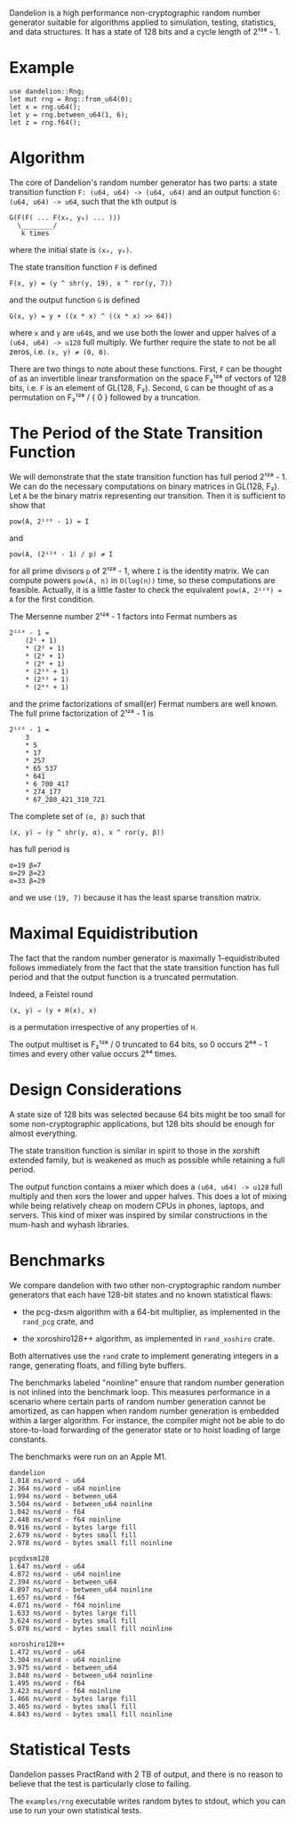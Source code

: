 Dandelion is a high performance non-cryptographic random number generator
suitable for algorithms applied to simulation, testing, statistics, and data
structures. It has a state of 128 bits and a cycle length of 2¹²⁸ - 1.

# Example

```
use dandelion::Rng;
let mut rng = Rng::from_u64(0);
let x = rng.u64();
let y = rng.between_u64(1, 6);
let z = rng.f64();
```

# Algorithm

The core of Dandelion's random number generator has two parts: a state
transition function `F: (u64, u64) -> (u64, u64)` and an output function `G:
(u64, u64) -> u64`, such that the `k`th output is

```text
G(F(F( ... F(x₀, y₀) ... )))
  \________/
   k times
```

where the initial state is `(x₀, y₀)`.

The state transition function `F` is defined

```text
F(x, y) = (y ^ shr(y, 19), x ^ ror(y, 7))
```

and the output function `G` is defined

```text
G(x, y) = y + ((x * x) ^ ((x * x) >> 64))
```

where `x` and `y` are `u64`s, and we use both the lower and upper halves of a
`(u64, u64) -> u128` full multiply. We further require the state to not be all
zeros, i.e. `(x, y) ≠ (0, 0)`.

There are two things to note about these functions. First, `F` can be thought
of as an invertible linear transformation on the space F₂¹²⁸ of vectors of
128 bits, i.e. `F` is an element of GL(128, F₂). Second, `G` can be thought
of as a permutation on F₂¹²⁸ / { 0 } followed by a truncation.

# The Period of the State Transition Function

We will demonstrate that the state transition function has full period 2¹²⁸ - 1.
We can do the necessary computations on binary matrices in GL(128, F₂).  Let
`A` be the binary matrix representing our transition. Then it is sufficient to
show that

```text
pow(A, 2¹²⁸ - 1) = I
```

and

```text
pow(A, (2¹²⁸ - 1) / p) ≠ I
```

for all prime divisors `p` of 2¹²⁸ - 1, where `I` is the identity matrix. We
can compute powers `pow(A, n)` in `O(log(n))` time, so these computations are
feasible. Actually, it is a little faster to check the equivalent `pow(A,
2¹²⁸) = A` for the first condition.

The Mersenne number 2¹²⁸ - 1 factors into Fermat numbers as

```text
2¹²⁸ - 1 =
    (2¹ + 1)
    * (2² + 1)
    * (2⁴ + 1)
    * (2⁸ + 1)
    * (2¹⁶ + 1)
    * (2³² + 1)
    * (2⁶⁴ + 1)
```

and the prime factorizations of small(er) Fermat numbers are well known. The
full prime factorization of 2¹²⁸ - 1 is

```text
2¹²⁸ - 1 =
    3
    * 5
    * 17
    * 257
    * 65_537
    * 641
    * 6_700_417
    * 274_177
    * 67_280_421_310_721
```

The complete set of `(α, β)` such that

```text
(x, y) ⇒ (y ^ shr(y, α), x ^ ror(y, β))
```

has full period is

```text
α=19 β=7
α=29 β=23 
α=33 β=29 
```

and we use `(19, 7)` because it has the least sparse transition matrix.

# Maximal Equidistribution

The fact that the random number generator is maximally 1-equidistributed
follows immediately from the fact that the state transition function has full
period and that the output function is a truncated permutation.

Indeed, a Feistel round

```text
(x, y) ⇒ (y + H(x), x)
```

is a permutation irrespective of any properties of `H`.

The output multiset is F₂¹²⁸ / 0 truncated to 64 bits, so 0 occurs 2⁶⁴ - 1
times and every other value occurs 2⁶⁴ times.

# Design Considerations

A state size of 128 bits was selected because 64 bits might be too small for
some non-cryptographic applications, but 128 bits should be enough for almost
everything.

The state transition function is similar in spirit to those in the xorshift
extended family, but is weakened as much as possible while retaining a full
period.

The output function contains a mixer which does a `(u64, u64) -> u128` full
multiply and then xors the lower and upper halves. This does a lot of mixing
while being relatively cheap on modern CPUs in phones, laptops, and servers.
This kind of mixer was inspired by similar constructions in the mum-hash and
wyhash libraries.

# Benchmarks

We compare dandelion with two other non-cryptographic random number generators
that each have 128-bit states and no known statistical flaws:

- the pcg-dxsm algorithm with a 64-bit multiplier, as implemented in the
  `rand_pcg` crate, and

- the xoroshiro128++ algorithm, as implemented in `rand_xoshiro` crate.

Both alternatives use the `rand` crate to implement generating integers in
a range, generating floats, and filling byte buffers.

The benchmarks labeled "noinline" ensure that random number generation is not
inlined into the benchmark loop. This measures performance in a scenario where
certain parts of random number generation cannot be amortized, as can happen
when random number generation is embedded within a larger algorithm. For
instance, the compiler might not be able to do store-to-load forwarding of the
generator state or to hoist loading of large constants.

The benchmarks were run on an Apple M1.

```text
dandelion
1.018 ns/word - u64
2.364 ns/word - u64 noinline
1.994 ns/word - between_u64
3.504 ns/word - between_u64 noinline
1.042 ns/word - f64
2.448 ns/word - f64 noinline
0.916 ns/word - bytes large fill
2.679 ns/word - bytes small fill
2.978 ns/word - bytes small fill noinline

pcgdxsm128
1.647 ns/word - u64
4.072 ns/word - u64 noinline
2.394 ns/word - between_u64
4.897 ns/word - between_u64 noinline
1.657 ns/word - f64
4.071 ns/word - f64 noinline
1.633 ns/word - bytes large fill
3.624 ns/word - bytes small fill
5.078 ns/word - bytes small fill noinline

xoroshiro128++
1.472 ns/word - u64
3.304 ns/word - u64 noinline
3.975 ns/word - between_u64
3.848 ns/word - between_u64 noinline
1.495 ns/word - f64
3.423 ns/word - f64 noinline
1.466 ns/word - bytes large fill
3.465 ns/word - bytes small fill
4.843 ns/word - bytes small fill noinline
```

# Statistical Tests

Dandelion passes PractRand with 2 TB of output, and there is no reason to
believe that the test is particularly close to failing.

The `examples/rng` executable writes random bytes to stdout, which you can use
to run your own statistical tests.
